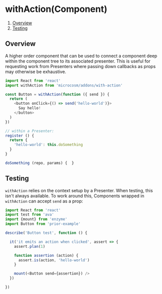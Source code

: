 # withAction(Component)

1. [Overview](#overview)
2. [Testing](#testing)

## Overview

A higher order component that can be used to connect a component deep
within the component tree to its associated presenter. This is useful
for requesting work from Presenters where passing down callbacks as
props may otherwise be exhaustive.

```javascript
import React from 'react'
import withAction from 'microcosm/addons/with-action'

const Button = withAction(function ({ send }) {
  return (
    <button onClick={() => send('hello-world')}>
      Say hello!
    </button>
  )
})
```

```javascript
// within a Presenter:
register () {
  return {
    'hello-world': this.doSomething
  }
}

doSomething (repo, params) {  }
```

## Testing

`withAction` relies on the context setup by a Presenter. When testing,
this isn't always available. To work around this, Components wrapped
in `withAction` can accept `send` as a prop:

```javascript
import React from 'react'
import test from 'ava'
import {mount} from 'enzyme'
import Button from 'prior-example'

describe('Button test', function () {

  it('it emits an action when clicked', assert => {
    assert.plan(1)

    function assertion (action) {
      assert.is(action, 'hello-world')
    }

    mount(<Button send={assertion}) />
  })

})
```

